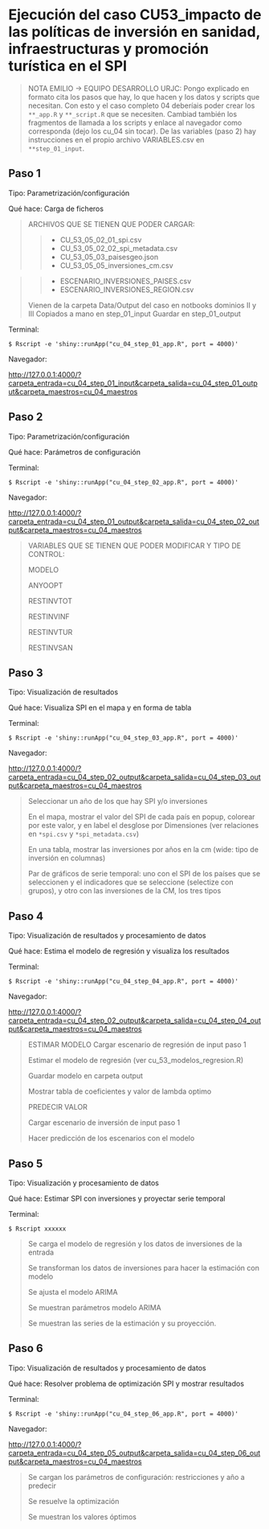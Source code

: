 Ejecución del caso CU53_impacto de las políticas de inversión en sanidad, infraestructuras y promoción turística en el SPI
========================================================================


>NOTA EMILIO -> EQUIPO DESARROLLO URJC: Pongo explicado en formato cita los pasos que hay, lo
que hacen y los datos y scripts que necesitan. Con esto y el caso completo 04 
deberíais poder crear los `**_app.R` y `**_script.R` que se necesiten. Cambiad
también los fragmentos de llamada a los scripts y enlace al navegador como corresponda
(dejo los cu_04 sin tocar). De las variables (paso 2) hay instrucciones en el propio
archivo VARIABLES.csv en `**step_01_input`.


Paso 1
------

Tipo: Parametrización/configuración

Qué hace: Carga de ficheros


> ARCHIVOS QUE SE TIENEN QUE PODER CARGAR:
>> * CU_53_05_02_01_spi.csv
>> * CU_53_05_02_02_spi_metadata.csv
>> * CU_53_05_03_paisesgeo.json
>> * CU_53_05_05_inversiones_cm.csv


>> * ESCENARIO_INVERSIONES_PAISES.csv
>> * ESCENARIO_INVERSIONES_REGION.csv
>
>Vienen de la carpeta Data/Output del caso en notbooks dominios II y III
>Copiados a mano en step_01_input
>Guardar en step_01_output




Terminal:

````
$ Rscript -e 'shiny::runApp("cu_04_step_01_app.R", port = 4000)'
````

Navegador:

http://127.0.0.1:4000/?carpeta_entrada=cu_04_step_01_input&carpeta_salida=cu_04_step_01_output&carpeta_maestros=cu_04_maestros


Paso 2
------

Tipo: Parametrización/configuración

Qué hace: Parámetros de configuración

Terminal:

````
$ Rscript -e 'shiny::runApp("cu_04_step_02_app.R", port = 4000)'
````

Navegador:

http://127.0.0.1:4000/?carpeta_entrada=cu_04_step_01_output&carpeta_salida=cu_04_step_02_output&carpeta_maestros=cu_04_maestros


> VARIABLES QUE SE TIENEN QUE PODER MODIFICAR Y TIPO DE CONTROL:
>
> MODELO
>
> ANYOOPT
>
> RESTINVTOT
>
> RESTINVINF
>
> RESTINVTUR
>
> RESTINVSAN


Paso 3
------

Tipo: Visualización de resultados

Qué hace: Visualiza SPI en el mapa y en forma de tabla

Terminal:

````
$ Rscript -e 'shiny::runApp("cu_04_step_03_app.R", port = 4000)'
````

Navegador:

http://127.0.0.1:4000/?carpeta_entrada=cu_04_step_02_output&carpeta_salida=cu_04_step_03_output&carpeta_maestros=cu_04_maestros

>Seleccionar un año de los que hay SPI y/o inversiones
>
>En el mapa, mostrar el valor del SPI de cada país en popup, colorear por este valor,
>y en label el desglose por Dimensiones (ver relaciones en `*spi.csv` y `*spi_metadata.csv`)
>
> En una tabla, mostrar las inversiones por años en la cm (wide: tipo de inversión en columnas)
>
>Par de gráficos de serie temporal: uno con el SPI de los países que se seleccionen y el indicadores que se seleccione (selectize con grupos), y otro
> con las inversiones de la CM, los tres tipos


Paso 4
------

Tipo: Visualización de resultados y procesamiento de datos

Qué hace: Estima el modelo de regresión y visualiza los resultados


Terminal:

````
$ Rscript -e 'shiny::runApp("cu_04_step_04_app.R", port = 4000)'
````

Navegador:

http://127.0.0.1:4000/?carpeta_entrada=cu_04_step_02_output&carpeta_salida=cu_04_step_04_output&carpeta_maestros=cu_04_maestros


>ESTIMAR MODELO
>Cargar escenario de regresión de input paso 1
>
>Estimar el modelo de regresión (ver cu_53_modelos_regresion.R)
>
>Guardar modelo en carpeta output
>
>Mostrar tabla de coeficientes y valor de lambda optimo
>
>PREDECIR VALOR
>
>Cargar escenario de inversión de input paso 1
>
>Hacer predicción de los escenarios con el modelo



Paso 5
------

Tipo: Visualización y procesamiento de datos

Qué hace: Estimar SPI con inversiones y proyectar serie temporal


Terminal:

````
$ Rscript xxxxxx
````

>Se carga el modelo de regresión y los datos de inversiones de la entrada
>
>Se transforman los datos de inversiones para hacer la estimación con modelo
>
>Se ajusta el modelo ARIMA
>
>Se muestran parámetros modelo ARIMA
>
>Se muestran las series de la estimación y su proyección.


Paso 6
------

Tipo: Visualización de resultados y procesamiento de datos

Qué hace: Resolver problema de optimización SPI y mostrar resultados

Terminal:

````
$ Rscript -e 'shiny::runApp("cu_04_step_06_app.R", port = 4000)'
````

Navegador:

http://127.0.0.1:4000/?carpeta_entrada=cu_04_step_05_output&carpeta_salida=cu_04_step_06_output&carpeta_maestros=cu_04_maestros

>Se cargan los parámetros de configuración: restricciones y año a predecir
>
>Se resuelve la optimización
>
>Se muestran los valores óptimos

